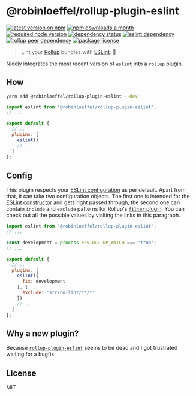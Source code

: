 # @robinloeffel/rollup-plugin-eslint

[![latest version on npm](https://img.shields.io/npm/v/@robinloeffel/rollup-plugin-eslint)](https://www.npmjs.com/package/@robinloeffel/rollup-plugin-eslint) [![npm downloads a month](https://img.shields.io/npm/dm/@robinloeffel/rollup-plugin-eslint)](https://www.npmjs.com/package/@robinloeffel/rollup-plugin-eslint) [![required node version](https://img.shields.io/node/v/@robinloeffel/rollup-plugin-eslint)](https://github.com/nodejs/Release) [![dependency status](https://img.shields.io/david/robinloeffel/@robinloeffel/rollup-plugin-eslint)](https://david-dm.org/robinloeffel/@robinloeffel/rollup-plugin-eslint) [![eslint dependency](https://img.shields.io/npm/dependency-version/@robinloeffel/rollup-plugin-eslint/eslint?label=eslint%20dep)](https://github.com/eslint/eslint) [![rollup peer dependency](https://img.shields.io/npm/dependency-version/@robinloeffel/rollup-plugin-eslint/peer/rollup?label=rollup%20peer%20dep)](https://github.com/rollup/rollup) [![package license](https://img.shields.io/npm/l/@robinloeffel/rollup-plugin-eslint)](license)

> Lint your [Rollup](https://github.com/rollup/rollup) bundles with [ESLint](https://github.com/eslint/eslint). 🐝

Nicely integrates the most recent version of [`eslint`](https://github.com/eslint/eslint) into a [`rollup`](https://github.com/rollup/rollup) plugin.

## How

```sh
yarn add @robinloeffel/rollup-plugin-eslint --dev
```

```js
import eslint from '@robinloeffel/rollup-plugin-eslint';
// ...

export default {
  // ..
  plugins: [
    eslint()
    // ..
  ]
};
```

## Config

This plugin respects your [ESLint configuration](https://eslint.org/docs/user-guide/configuring) as per default. Apart from that, it can take two configuration objects. The first one is intended for the [ESLint constructor](https://eslint.org/docs/developer-guide/nodejs-api#%E2%97%86-new-eslint-options) and gets right passed through, the second one can contain `include` and `exclude` patterns for Rollup's [`filter` plugin](https://github.com/rollup/plugins/tree/master/packages/pluginutils#createfilter). You can check out all the possible values by visiting the links in this paragraph.

```js
import eslint from '@robinloeffel/rollup-plugin-eslint';
// ...

const development = process.env.ROLLUP_WATCH === 'true';
// ...

export default {
  // ..
  plugins: [
    eslint({
      fix: development
    }, {
      exclude: 'src/no-lint/**/*'
    })
    // ..
  ]
};
```

## Why a new plugin?

Because [`rollup-plugin-eslint`](https://github.com/TrySound/rollup-plugin-eslint) seems to be dead and I got frustrated waiting for a bugfix.

## License

MIT
